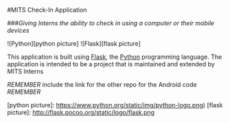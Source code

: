 #MITS Check-In Application 

###_Giving Interns the ability to check in using a computer or their mobile devices_


![Python][python picture]
![Flask][flask picture] 


This application is built using [Flask][flask url], the [Python][python url] 
programming language. The application is intended to be a project that is 
maintained and extended by MITS Interns

_REMEMBER_ include the link for the other repo for the Android code _REMEMBER_



[flask url]: http://flask.pocoo.org/
[python url]: https://www.python.org/
[python picture]: https://www.python.org/static/img/python-logo.png)
[flask picture]: http://flask.pocoo.org/static/logo/flask.png


